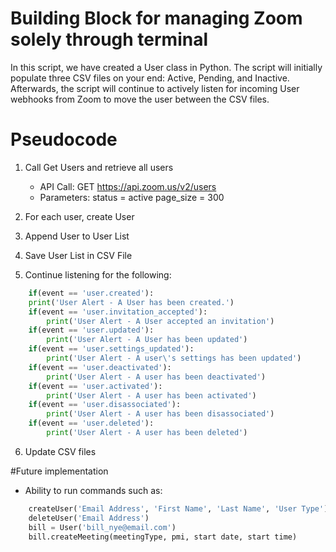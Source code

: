 # Building Block for managing Zoom solely through terminal
In this script, we have created a User class in Python. The script will initially populate three CSV files on your end: Active, Pending, and Inactive. Afterwards, the script will continue to actively listen for incoming User webhooks from Zoom to move the user between the CSV files. 

# Pseudocode
1. Call Get Users and retrieve all users
	- API Call: GET https://api.zoom.us/v2/users
	- Parameters:
		status = active
		page_size = 300

2. For each user, create User
3. Append User to User List
4. Save User List in CSV File
5. Continue listening for the following:
	
```python
	if(event == 'user.created'):
	print('User Alert - A User has been created.')
	if(event == 'user.invitation_accepted'):
		print('User Alert - A User accepted an invitation')
	if(event == 'user.updated'): 
		print('User Alert - A User has been updated')
	if(event == 'user.settings_updated'):
		print('User Alert - A user\'s settings has been updated')
	if(event == 'user.deactivated'):
		print('User Alert - A user has been deactivated')
	if(event == 'user.activated'):
		print('User Alert - A user has been activated')
	if(event == 'user.disassociated'):
		print('User Alert - A user has been disassociated')
	if(event == 'user.deleted'):
		print('User Alert - A user has been deleted')
```

6. Update CSV files

#Future implementation
* Ability to run commands such as:
```python
	createUser('Email Address', 'First Name', 'Last Name', 'User Type')
	deleteUser('Email Address')
	bill = User('bill_nye@email.com')
	bill.createMeeting(meetingType, pmi, start date, start time)
```
